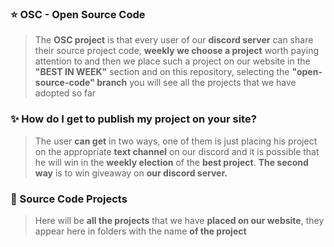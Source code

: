 ### ⭐ OSC - Open Source Code

> The **OSC project** is that every user of our **discord server** can share their source project code, **weekly we choose a project** worth paying attention to and then we place such a project on our website in the **"BEST IN WEEK"** section and on this repository, selecting the **"open-source-code" branch** you will see all the projects that we have adopted so far

### ✨ How do I get to publish my project on your site?

> The user **can get** in two ways, one of them is just placing his project on the appropriate **text channel** on our discord and it is possible that he will win in the **weekly election** of the **best project**. **The second way** is to win giveaway on **our discord server.**

### 👑 Source Code Projects

> Here will be **all the projects** that we have **placed on our website**, they appear here in folders with the name **of the project**
